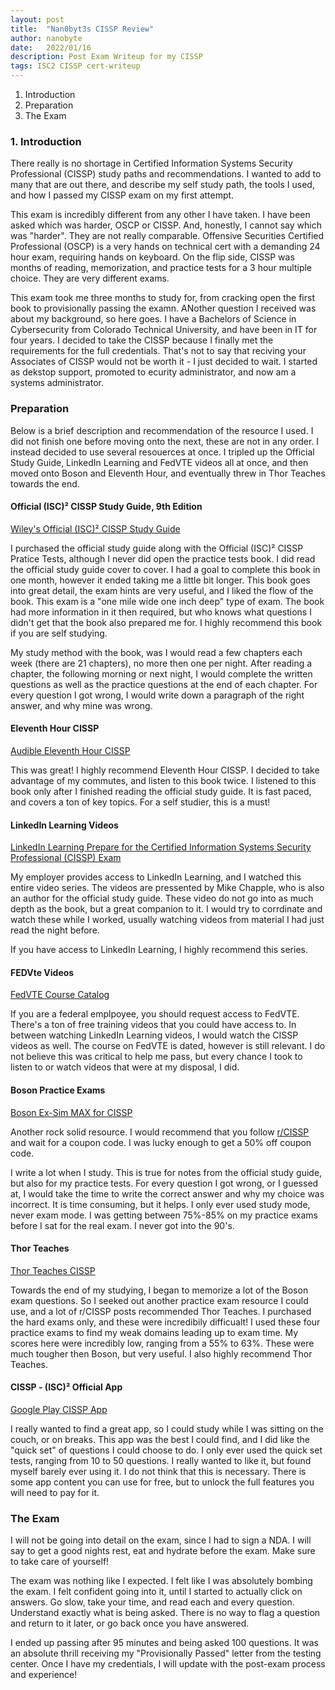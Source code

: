 ```yaml
---
layout: post
title:  "Nan0byt3s CISSP Review"
author: nanobyte
date:   2022/01/16
description: Post Exam Writeup for my CISSP
tags: ISC2 CISSP cert-writeup
---
```


1. Introduction
2. Preparation
3. The Exam

<h3>1. Introduction</h3>

There really is no shortage in Certified Information Systems Security Professional (CISSP) study paths and recommendations. I wanted to add to many that are out there, and describe my self study path, the tools I used, and how I passed my CISSP exam on my first attempt.

This exam is incredibly different from any other I have taken. I have been asked which was harder, OSCP or CISSP. And, honestly, I cannot say which was "harder". They are not really comparable. Offensive Securities Certified Professional (OSCP) is a very hands on technical cert with a demanding 24 hour exam, requiring hands on keyboard. On the flip side, CISSP was months of reading, memorization, and practice tests for a 3 hour multiple choice. They are very different exams.

This exam took me three months to study for, from cracking open the first book to provisionally passing the examn. ANother question I received was about my background, so here goes. I have a Bachelors of Science in Cybersecurity from Colorado Technical University, and have been in IT for four years. I decided to take the CISSP because I finally met the requirements for the full credentials. That's not to say that reciving your Associates of CISSP would not be worth it - I just decided to wait. I started as dekstop support, promoted to ecurity administrator, and now am a systems administrator.

<h3>Preparation</h3>

Below is a brief description and recommendation of the resource I used. I did not finish one before moving onto the next, these are not in any order. I instead decided to use several resouerces at once. I tripled up the Official Study Guide, LinkedIn Learning and FedVTE videos all at once, and then moved onto Boson and Eleventh Hour, and eventually threw in Thor Teaches towards the end.

<h4>Official (ISC)² CISSP Study Guide, 9th Edition</h4>

<a href="https://www.wiley.com/en-us/%28ISC%292+CISSP+Certified+Information+Systems+Security+Professional+Official+Study+Guide%2C+9th+Edition-p-9781119786238" target="_blank">Wiley's Official (ISC)² CISSP Study Guide</a>

I purchased the official study guide along with the Official (ISC)² CISSP Pratice Tests, although I never did open the practice tests book. I did read the official study guide cover to cover. I had a goal to complete this book in one month, however it ended taking me a little bit longer. This book goes into great detail, the exam hints are very useful, and I liked the flow of the book. This exam is a "one mile wide one inch deep" type of exam. The book had more information in it then required, but who knows what questions I didn't get that the book also prepared me for. I highly recommend this book if you are self studying.

My study method with the book, was I would read a few chapters each week (there are 21 chapters), no more then one per night. After reading a chapter, the following morning or next night, I would complete the written questions as well as the practice questions at the end of each chapter. For every question I got wrong, I would write down a paragraph of the right answer, and why mine was wrong.

<h4>Eleventh Hour CISSP</h4>

<a href="https://www.audible.com/pd/Eleventh-Hour-CISSP-Audiobook/B08SMQ3CTF?source_code=GO1DH13310082090P1&ds_rl=1262685&ds_rl=1263561&ds_rl=1260658&gclid=Cj0KCQiAoY-PBhCNARIsABcz772GJGazEi8FeC477CPH4IkRC1Lbwx52waY_0gR71O4229M-5NQbb0AaAoUYEALw_wcB&gclsrc=aw.ds" target="_blank">Audible Eleventh Hour CISSP</a>

This was great! I highly recommend Eleventh Hour CISSP. I decided to take advantage of my commutes, and listen to this book twice. I listened to this book only after I finished reading the official study guide. It is fast paced, and covers a ton of key topics. For a self studier, this is a must!

<h4>LinkedIn Learning Videos</h4>

<a href="https://www.linkedin.com/learning/paths/prepare-for-the-certified-information-systems-security-professional-cissp-exam" target="_blank">LinkedIn Learning Prepare for the Certified Information Systems Security Professional (CISSP) Exam</a>

My employer provides access to LinkedIn Learning, and I watched this entire video series. The videos are pressented by Mike Chapple, who is also an author for the official study guide. These video do not go into as much depth as the book, but a great companion to it. I would try to corrdinate and watch these while I worked, usually watching videos from material I had just read the night before.

If you have access to LinkedIn Learning, I highly recommend this series.

<h4>FEDVte Videos</h4>

<a href="https://fedvte.usalearning.gov/coursecat_external.php" target="_blank">FedVTE Course Catalog</a>

If you are a federal emplpoyee, you should request access to FedVTE. There's a ton of free training videos that you could have access to. In between watching LinkedIn Learning videos, I would watch the CISSP videos as well. The course on FedVTE is dated, however is still relevant. I do not believe this was critical to help me pass, but every chance I took to listen to or watch videos that were at my disposal, I did.

<h4>Boson Practice Exams</h4>

<a href="https://www.boson.com/practice-exam/cissp-isc2-practice-exam" target="_blank">Boson Ex-Sim MAX for CISSP</a>

Another rock solid resource. I would recommend that you follow <a href="https://www.reddit.com/r/cissp/" target="_blank">r/CISSP</a> and wait for a coupon code. I was lucky enough to get a 50% off coupon code.

I write a lot when I study. This is true for notes from the official study guide, but also for my practice tests. For every question I got wrong, or I guessed at, I would take the time to write the correct answer and why my choice was incorrect. It is time consuming, but it helps. I only ever used study mode, never exam mode. I was getting between 75%-85% on my practice exams before I sat for the real exam. I never got into the 90's.

<h4>Thor Teaches</h4>

<a href="https://thorteaches.com/cissp/" target="_blank">Thor Teaches CISSP</a>

Towards the end of my studying, I began to memorize a lot of the Boson exam questions. So I seeked out another practice exam resource I could use, and a lot of r/CISSP posts recommended Thor Teaches. I purchased the hard exams only, and these were incredibily difficualt! I used these four practice exams to find my weak domains leading up to exam time. My scores here were incredibly low, ranging from a 55% to 63%. These were much tougher then Boson, but very useful. I also highly recommend Thor Teaches.

<h4>CISSP - (ISC)² Official App</h4>

<a href="https://play.google.com/store/apps/details?id=com.learnzapp.cissp&hl=en_US&gl=US" target="_blank">Google Play CISSP App</a>

I really wanted to find a great app, so I could study while I was sitting on the couch, or on breaks. This app was the best I could find, and I did like the "quick set" of questions I could choose to do. I only ever used the quick set tests, ranging from 10 to 50 questions. I really wanted to like it, but found myself barely ever using it. I do not think that this is necessary. There is some app content you can use for free, but to unlock the full features you will need to pay for it.

<h3>The Exam</h3>

I will not be going into detail on the exam, since I had to sign a NDA. I will say to get a good nights rest, eat and hydrate before the exam. Make sure to take care of yourself!

The exam was nothing like I expected. I felt like I was absolutely bombing the exam. I felt confident going into it, until I started to actually click on answers. Go slow, take your time, and read each and every question. Understand exactly what is being asked. There is no way to flag a question and return to it later, or go back once you have answered.

I ended up passing after 95 minutes and being asked 100 questions. It was an absolute thrill receiving my "Provisionally Passed" letter from the testing center. Once I have my credentials, I will update with the post-exam process and experience!
